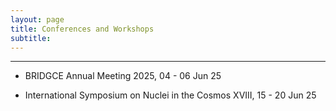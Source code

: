 ```yaml
---
layout: page
title: Conferences and Workshops 
subtitle:
---
```


---

- BRIDGCE Annual Meeting 2025, 04 - 06 Jun 25

- International Symposium on Nuclei in the Cosmos XVIII, 15 - 20 Jun 25

